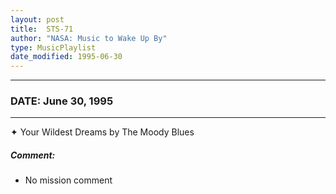 ```yaml
---
layout: post
title:  STS-71
author: "NASA: Music to Wake Up By"
type: MusicPlaylist
date_modified: 1995-06-30
---
```


----
### DATE: June 30, 1995
----
✦ Your Wildest Dreams by The Moody Blues

##### Comment:
* No mission comment
